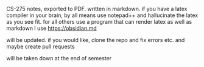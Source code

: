 CS-275 notes, exported to PDF. written in markdown.
if you have a latex compiler in your brain, by all means use notepad++ and hallucinate the latex as you see fit.
for all others use a program that can render latex as well as markdown
I use https://obsidian.md

will be updated.
if you would like, clone the repo and fix errors etc. and maybe create pull requests

will be taken down at the end of semester
